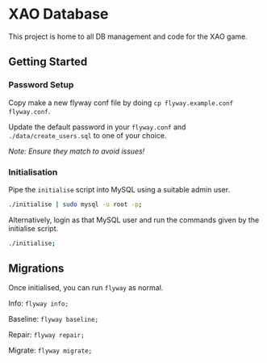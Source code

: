 # XAO Database

This project is home to all DB management and code for the XAO game.

## Getting Started

### Password Setup

Copy make a new flyway conf file by doing `cp flyway.example.conf flyway.conf`.

Update the default password in your `flyway.conf` and `./data/create_users.sql` to one of your choice.

_Note: Ensure they match to avoid issues!_

### Initialisation

Pipe the `initialise` script into MySQL using a suitable admin user.

```bash
./initialise | sudo mysql -u root -p;
```

Alternatively, login as that MySQL user and run the commands given by the initialise script.

```bash
./initialise;
```

## Migrations

Once initialised, you can run `flyway` as normal.

Info: `flyway info;`

Baseline: `flyway baseline;`

Repair: `flyway repair;`

Migrate: `flyway migrate;`